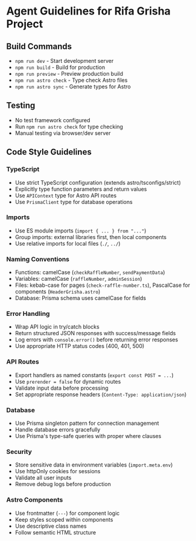# Agent Guidelines for Rifa Grisha Project

## Build Commands
- `npm run dev` - Start development server
- `npm run build` - Build for production
- `npm run preview` - Preview production build
- `npm run astro check` - Type check Astro files
- `npm run astro sync` - Generate types for Astro

## Testing
- No test framework configured
- Run `npm run astro check` for type checking
- Manual testing via browser/dev server

## Code Style Guidelines

### TypeScript
- Use strict TypeScript configuration (extends astro/tsconfigs/strict)
- Explicitly type function parameters and return values
- Use `APIContext` type for Astro API routes
- Use `PrismaClient` type for database operations

### Imports
- Use ES module imports (`import { ... } from "..."`)
- Group imports: external libraries first, then local components
- Use relative imports for local files (`./`, `../`)

### Naming Conventions
- Functions: camelCase (`checkRaffleNumber`, `sendPaymentData`)
- Variables: camelCase (`raffleNumber`, `adminSession`)
- Files: kebab-case for pages (`check-raffle-number.ts`), PascalCase for components (`HeaderGrisha.astro`)
- Database: Prisma schema uses camelCase for fields

### Error Handling
- Wrap API logic in try/catch blocks
- Return structured JSON responses with success/message fields
- Log errors with `console.error()` before returning error responses
- Use appropriate HTTP status codes (400, 401, 500)

### API Routes
- Export handlers as named constants (`export const POST = ...`)
- Use `prerender = false` for dynamic routes
- Validate input data before processing
- Set appropriate response headers (`Content-Type: application/json`)

### Database
- Use Prisma singleton pattern for connection management
- Handle database errors gracefully
- Use Prisma's type-safe queries with proper where clauses

### Security
- Store sensitive data in environment variables (`import.meta.env`)
- Use httpOnly cookies for sessions
- Validate all user inputs
- Remove debug logs before production

### Astro Components
- Use frontmatter (`---`) for component logic
- Keep styles scoped within components
- Use descriptive class names
- Follow semantic HTML structure